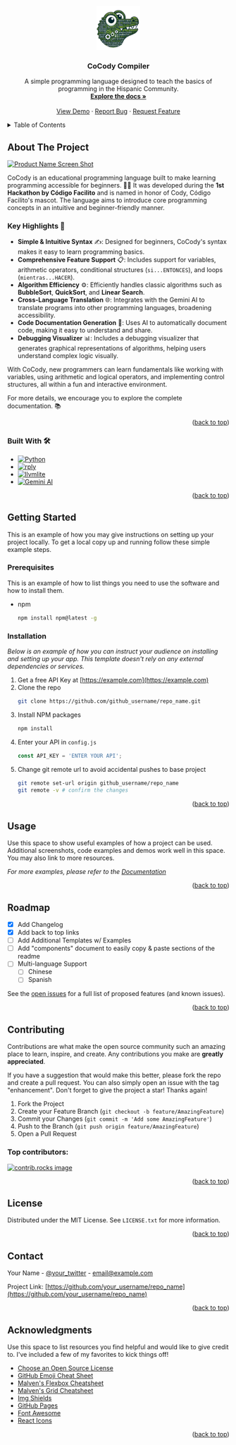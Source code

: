 <a id="readme-top"></a>


<br />
<div align="center">
  <a href="https://github.com/othneildrew/Best-README-Template">
    <img src="images/logo.png" alt="Logo" width="100" height="100">
  </a>

  <h3 align="center">CoCody Compiler</h3>

  <p align="center">
    A simple programming language designed to teach the basics of programming in the Hispanic Community.
    <br />
    <a href="https://github.com/santiagosauma/CoCody-Compiler/blob/main/Documentación%20-%20CoCody.md"><strong>Explore the docs »</strong></a>
    <br />
    <br />
    <a href="https://drive.google.com/file/d/16wHxqWJuvmv1FTUoZW-Pv9A0kq1BxEzb/view?usp=sharing">View Demo</a>
    ·
    <a href="https://github.com/santiagosauma/CoCody-Compiler/issues/new">Report Bug</a>
    ·
    <a href="https://github.com/santiagosauma/CoCody-Compiler/issues/new">Request Feature</a>
  </p>
</div>



<!-- TABLE OF CONTENTS -->
<details>
  <summary>Table of Contents</summary>
  <ol>
    <li>
      <a href="#about-the-project">About The Project</a>
      <ul>
        <li><a href="#built-with">Built With</a></li>
      </ul>
    </li>
    <li>
      <a href="#getting-started">Getting Started</a>
      <ul>
        <li><a href="#prerequisites">Prerequisites</a></li>
        <li><a href="#installation">Installation</a></li>
      </ul>
    </li>
    <li><a href="#usage">Usage</a></li>
    <li><a href="#roadmap">Roadmap</a></li>
    <li><a href="#contributing">Contributing</a></li>
    <li><a href="#license">License</a></li>
    <li><a href="#contact">Contact</a></li>
    <li><a href="#acknowledgments">Acknowledgments</a></li>
  </ol>
</details>



<!-- ABOUT THE PROJECT -->
## About The Project

[![Product Name Screen Shot][product-screenshot]](https://example.com)

CoCody is an educational programming language built to make learning programming accessible for beginners. 🧑‍💻 It was developed during the **1st Hackathon by Código Facilito** and is named in honor of Cody, Código Facilito's mascot. The language aims to introduce core programming concepts in an intuitive and beginner-friendly manner.

### Key Highlights 🌟
- **Simple & Intuitive Syntax** ✍️: Designed for beginners, CoCody's syntax makes it easy to learn programming basics.
- **Comprehensive Feature Support** 📋: Includes support for variables, arithmetic operators, conditional structures (`si...ENTONCES`), and loops (`mientras...HACER`).
- **Algorithm Efficiency** ⚙️: Efficiently handles classic algorithms such as **BubbleSort**, **QuickSort**, and **Linear Search**.
- **Cross-Language Translation** 🌐: Integrates with the Gemini AI to translate programs into other programming languages, broadening accessibility.
- **Code Documentation Generation** 📝: Uses AI to automatically document code, making it easy to understand and share.
- **Debugging Visualizer** 📊: Includes a debugging visualizer that generates graphical representations of algorithms, helping users understand complex logic visually.

With CoCody, new programmers can learn fundamentals like working with variables, using arithmetic and logical operators, and implementing control structures, all within a fun and interactive environment.

For more details, we encourage you to explore the complete documentation. 📚

<p align="right">(<a href="#readme-top">back to top</a>)</p>



### Built With 🛠️

* [![Python][Python.org]][Python-url]
* [![rply][rply.dev]][rply-url]
* [![llvmlite][llvmlite.org]][llvmlite-url]
* [![Gemini AI][Gemini.dev]][Gemini-url]

<p align="right">(<a href="#readme-top">back to top</a>)</p>


<!-- GETTING STARTED -->
## Getting Started

This is an example of how you may give instructions on setting up your project locally.
To get a local copy up and running follow these simple example steps.

### Prerequisites

This is an example of how to list things you need to use the software and how to install them.
* npm
  ```sh
  npm install npm@latest -g
  ```

### Installation

_Below is an example of how you can instruct your audience on installing and setting up your app. This template doesn't rely on any external dependencies or services._

1. Get a free API Key at [https://example.com](https://example.com)
2. Clone the repo
   ```sh
   git clone https://github.com/github_username/repo_name.git
   ```
3. Install NPM packages
   ```sh
   npm install
   ```
4. Enter your API in `config.js`
   ```js
   const API_KEY = 'ENTER YOUR API';
   ```
5. Change git remote url to avoid accidental pushes to base project
   ```sh
   git remote set-url origin github_username/repo_name
   git remote -v # confirm the changes
   ```

<p align="right">(<a href="#readme-top">back to top</a>)</p>



<!-- USAGE EXAMPLES -->
## Usage

Use this space to show useful examples of how a project can be used. Additional screenshots, code examples and demos work well in this space. You may also link to more resources.

_For more examples, please refer to the [Documentation](https://example.com)_

<p align="right">(<a href="#readme-top">back to top</a>)</p>



<!-- ROADMAP -->
## Roadmap

- [x] Add Changelog
- [x] Add back to top links
- [ ] Add Additional Templates w/ Examples
- [ ] Add "components" document to easily copy & paste sections of the readme
- [ ] Multi-language Support
    - [ ] Chinese
    - [ ] Spanish

See the [open issues](https://github.com/othneildrew/Best-README-Template/issues) for a full list of proposed features (and known issues).

<p align="right">(<a href="#readme-top">back to top</a>)</p>



<!-- CONTRIBUTING -->
## Contributing

Contributions are what make the open source community such an amazing place to learn, inspire, and create. Any contributions you make are **greatly appreciated**.

If you have a suggestion that would make this better, please fork the repo and create a pull request. You can also simply open an issue with the tag "enhancement".
Don't forget to give the project a star! Thanks again!

1. Fork the Project
2. Create your Feature Branch (`git checkout -b feature/AmazingFeature`)
3. Commit your Changes (`git commit -m 'Add some AmazingFeature'`)
4. Push to the Branch (`git push origin feature/AmazingFeature`)
5. Open a Pull Request

### Top contributors:

<a href="https://github.com/othneildrew/Best-README-Template/graphs/contributors">
  <img src="https://contrib.rocks/image?repo=othneildrew/Best-README-Template" alt="contrib.rocks image" />
</a>

<p align="right">(<a href="#readme-top">back to top</a>)</p>



<!-- LICENSE -->
## License

Distributed under the MIT License. See `LICENSE.txt` for more information.

<p align="right">(<a href="#readme-top">back to top</a>)</p>



<!-- CONTACT -->
## Contact

Your Name - [@your_twitter](https://twitter.com/your_username) - email@example.com

Project Link: [https://github.com/your_username/repo_name](https://github.com/your_username/repo_name)

<p align="right">(<a href="#readme-top">back to top</a>)</p>



<!-- ACKNOWLEDGMENTS -->
## Acknowledgments

Use this space to list resources you find helpful and would like to give credit to. I've included a few of my favorites to kick things off!

* [Choose an Open Source License](https://choosealicense.com)
* [GitHub Emoji Cheat Sheet](https://www.webpagefx.com/tools/emoji-cheat-sheet)
* [Malven's Flexbox Cheatsheet](https://flexbox.malven.co/)
* [Malven's Grid Cheatsheet](https://grid.malven.co/)
* [Img Shields](https://shields.io)
* [GitHub Pages](https://pages.github.com)
* [Font Awesome](https://fontawesome.com)
* [React Icons](https://react-icons.github.io/react-icons/search)

<p align="right">(<a href="#readme-top">back to top</a>)</p>



<!-- MARKDOWN LINKS & IMAGES -->
<!-- https://www.markdownguide.org/basic-syntax/#reference-style-links -->
[product-screenshot]: images/screenshot.png
[Python.org]: https://img.shields.io/badge/Python-3776AB?style=for-the-badge&logo=python&logoColor=white
[Python-url]: https://www.python.org/
[rply.dev]: https://img.shields.io/badge/rply-FF4081?style=for-the-badge&logo=python&logoColor=white
[rply-url]: https://rply.readthedocs.io/
[llvmlite.org]: https://img.shields.io/badge/llvmlite-0052CC?style=for-the-badge&logo=llvm&logoColor=white
[llvmlite-url]: https://llvmlite.readthedocs.io/
[Gemini.dev]: https://img.shields.io/badge/Gemini_AI-1A73E8?style=for-the-badge&logo=openai&logoColor=white
[Gemini-url]: gemini.google.com